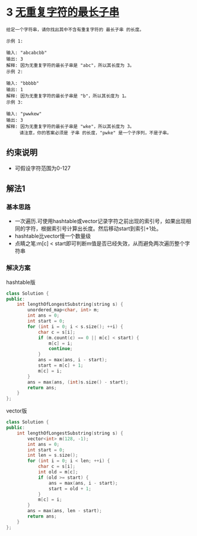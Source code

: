 # 3 [无重复字符的最长子串](https://leetcode-cn.com/problems/longest-substring-without-repeating-characters/)

```
给定一个字符串，请你找出其中不含有重复字符的 最长子串 的长度。

示例 1:

输入: "abcabcbb"
输出: 3 
解释: 因为无重复字符的最长子串是 "abc"，所以其长度为 3。
示例 2:

输入: "bbbbb"
输出: 1
解释: 因为无重复字符的最长子串是 "b"，所以其长度为 1。
示例 3:

输入: "pwwkew"
输出: 3
解释: 因为无重复字符的最长子串是 "wke"，所以其长度为 3。
     请注意，你的答案必须是 子串 的长度，"pwke" 是一个子序列，不是子串。
```

## 约束说明
* 可假设字符范围为0-127

## 解法1

### 基本思路
* 一次遍历.可使用hashtable或vector记录字符之前出现的索引号，如果出现相同的字符，根据索引号计算出长度。然后移动start到索引+1处。
* hashtable比vector慢一个数量级
* 点睛之笔:m[c] < start即可判断m值是否已经失效，从而避免两次遍历整个字符串

### 解决方案
hashtable版
```c++
class Solution {
public:
	int lengthOfLongestSubstring(string s) {
		unordered_map<char, int> m;
		int ans = 0;
		int start = 0;
		for (int i = 0; i < s.size(); ++i) {
			char c = s[i];
			if (m.count(c) == 0 || m[c] < start) {
				m[c] = i;
				continue;
			}
			ans = max(ans, i - start);
			start = m[c] + 1;
			m[c] = i;
		}
		ans = max(ans, (int)s.size() - start);
		return ans;
	}
};
```
vector版
```c++
class Solution {
public:
	int lengthOfLongestSubstring(string s) {
		vector<int> m(128, -1);
		int ans = 0;
		int start = 0;
		int len = s.size();
		for (int i = 0; i < len; ++i) {
			char c = s[i];
			int old = m[c];
			if (old >= start) {
				ans = max(ans, i - start);
				start = old + 1;
			}
			m[c] = i;
		}
		ans = max(ans, len - start);
		return ans;
	}
};
```